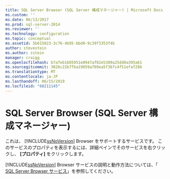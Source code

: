 ```yaml
---
title: SQL Server Browser (SQL Server 構成マネージャー) | Microsoft Docs
ms.custom: ''
ms.date: 06/13/2017
ms.prod: sql-server-2014
ms.reviewer: ''
ms.technology: configuration
ms.topic: conceptual
ms.assetid: 5b615023-3c76-4b95-bbd0-9c39f3353f4b
author: stevestein
ms.author: sstein
manager: craigg
ms.openlocfilehash: b7afeb1685951e0947af02e5309a25dd0a395a61
ms.sourcegitcommit: 3026c22b7fba19059a769ea5f367c4f51efaf286
ms.translationtype: MT
ms.contentlocale: ja-JP
ms.lasthandoff: 06/15/2019
ms.locfileid: "68211145"
---
```

# <a name="sql-server-browser-sql-server-configuration-manager"></a>SQL Server Browser (SQL Server 構成マネージャー)
  これは、 [!INCLUDE[ssNoVersion](../../includes/ssnoversion-md.md)] Browser をサポートするサービスです。 このサービスのプロパティを表示するには、詳細ペインでそのサービスを右クリックし、 **[プロパティ]** をクリックします。  
  
 [!INCLUDE[ssNoVersion](../../includes/ssnoversion-md.md)] Browser サービスの説明と動作方法については、「 [SQL Server Browser サービス](../../../2014/tools/configuration-manager/sql-server-browser-service.md)」を参照してください。  
  
  
